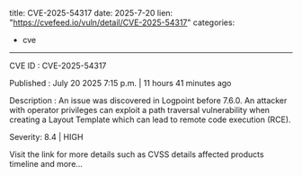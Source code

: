 
title: CVE-2025-54317
date: 2025-7-20
lien: "https://cvefeed.io/vuln/detail/CVE-2025-54317"
categories:
  - cve
---

CVE ID : CVE-2025-54317

Published :  July 20
2025
7:15 p.m. | 11 hours
41 minutes ago

Description : An issue was discovered in Logpoint before 7.6.0. An attacker with operator privileges can exploit a path traversal vulnerability when creating a Layout Template
which can lead to remote code execution (RCE).

Severity: 8.4 | HIGH

Visit the link for more details
such as CVSS details
affected products
timeline
and more...
